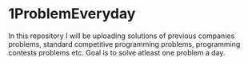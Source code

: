 # 1ProblemEveryday
  In this repository I will be uploading solutions of previous companies problems, standard competitive programming problems, programming contests problems etc.
  Goal is to solve atleast one problem a day.
 
